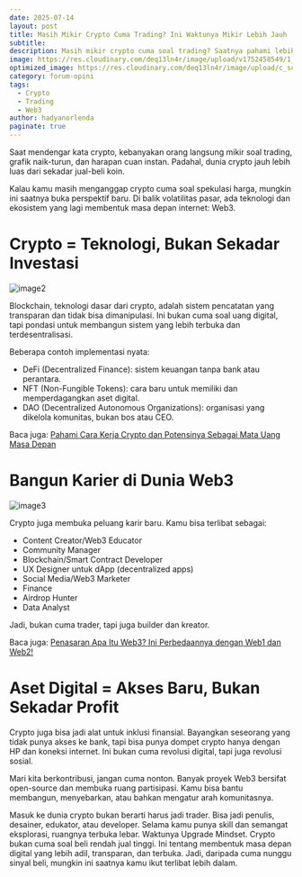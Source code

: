 ```yaml
---
date: 2025-07-14
layout: post
title: Masih Mikir Crypto Cuma Trading? Ini Waktunya Mikir Lebih Jauh
subtitle: 
description: Masih mikir crypto cuma soal trading? Saatnya pahami lebih dalam potensi dan teknologi di balik dunia crypto yang terus berkembang.
image: https://res.cloudinary.com/deq13ln4r/image/upload/v1752458549/1_ddgz1n.png
optimized_image: https://res.cloudinary.com/deq13ln4r/image/upload/c_scale,w_380/v1752458549/1_ddgz1n.png
category: forum-opini
tags:
  - Crypto
  - Trading
  - Web3
author: hadyanorlenda
paginate: true
--- 
```

Saat mendengar kata crypto, kebanyakan orang langsung mikir soal trading, grafik naik-turun, dan harapan cuan instan. Padahal, dunia crypto jauh lebih luas dari sekadar jual-beli koin.

Kalau kamu masih menganggap crypto cuma soal spekulasi harga, mungkin ini saatnya buka perspektif baru. Di balik volatilitas pasar, ada teknologi dan ekosistem yang lagi membentuk masa depan internet: Web3.

# Crypto \= Teknologi, Bukan Sekadar Investasi

![image2](https://res.cloudinary.com/deq13ln4r/image/upload/v1752458547/2_jbow7f.png)

Blockchain, teknologi dasar dari crypto, adalah sistem pencatatan yang transparan dan tidak bisa dimanipulasi. Ini bukan cuma soal uang digital, tapi pondasi untuk membangun sistem yang lebih terbuka dan terdesentralisasi.

Beberapa contoh implementasi nyata:

* DeFi (Decentralized Finance): sistem keuangan tanpa bank atau perantara.  
* NFT (Non-Fungible Tokens): cara baru untuk memiliki dan memperdagangkan aset digital.  
* DAO (Decentralized Autonomous Organizations): organisasi yang dikelola komunitas, bukan bos atau CEO.

Baca juga: [Pahami Cara Kerja Crypto dan Potensinya Sebagai Mata Uang Masa Depan](https://blockhore.netlify.app/pahami-cara-kerja-crypto-dan-potensinya-sebagai-uang-masa-depan/)

# Bangun Karier di Dunia Web3

![image3](https://res.cloudinary.com/deq13ln4r/image/upload/v1752458547/3_yld4mi.png)

Crypto juga membuka peluang karir baru. Kamu bisa terlibat sebagai:

* Content Creator/Web3 Educator  
* Community Manager  
* Blockchain/Smart Contract Developer  
* UX Designer untuk dApp (decentralized apps)  
* Social Media/Web3 Marketer  
* Finance  
* Airdrop Hunter  
* Data Analyst 

Jadi, bukan cuma trader, tapi juga builder dan kreator.

Baca juga: [Penasaran Apa Itu Web3? Ini Perbedaannya dengan Web1 dan Web2\!](https://blockhore.netlify.app/penasaran-apa-itu-web3-ini-perbedaanya-dengan-web1-dan-web2/)

# Aset Digital \= Akses Baru, Bukan Sekadar Profit

Crypto juga bisa jadi alat untuk inklusi finansial. Bayangkan seseorang yang tidak punya akses ke bank, tapi bisa punya dompet crypto hanya dengan HP dan koneksi internet. Ini bukan cuma revolusi digital, tapi juga revolusi sosial. 

Mari kita berkontribusi, jangan cuma nonton. Banyak proyek Web3 bersifat open-source dan membuka ruang partisipasi. Kamu bisa bantu membangun, menyebarkan, atau bahkan mengatur arah komunitasnya.

Masuk ke dunia crypto bukan berarti harus jadi trader. Bisa jadi penulis, desainer, edukator, atau developer. Selama kamu punya skill dan semangat eksplorasi, ruangnya terbuka lebar. Waktunya Upgrade Mindset. Crypto bukan cuma soal beli rendah jual tinggi. Ini tentang membentuk masa depan digital yang lebih adil, transparan, dan terbuka. Jadi, daripada cuma nunggu sinyal beli, mungkin ini saatnya kamu ikut terlibat lebih dalam. 
